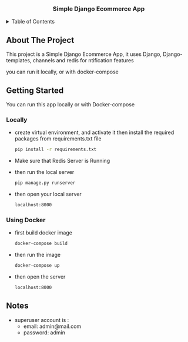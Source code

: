 
  <h3 align="center">Simple Django Ecommerce App</h3>




<!-- TABLE OF CONTENTS -->
<details>
  <summary>Table of Contents</summary>
  <ol>
    <li>
      <a href="#about-the-project">About The Project</a>
    </li>
    <li>
      <a href="#getting-started">Getting Started</a>
    </li>
    <li>
      <a href="#Notes">Notes</a>
    </li>
  </ol>
</details>



<!-- ABOUT THE PROJECT -->
## About The Project



This project is a Simple Django Ecommerce App, it uses Django, Django-templates, channels and redis for ntification features <br>

you can run it locally, or with docker-compose









<!-- GETTING STARTED -->
## Getting Started

You can run this app locally or with Docker-compose

### Locally


* create virtual environment, and activate it then install the required packages from requirements.txt file
  ```sh
  pip install -r requirements.txt
  ```
* Make sure that Redis Server is Running 

* then run the local server 
  ```sh
  pip manage.py runserver
  ```
 
* then open your local server
  ```sh
  localhost:8000
  ```



### Using Docker



* first build docker image
  ```sh
  docker-compose build
  ```

* then run the image
  ```sh
  docker-compose up
  ```
  
* then open the server
  ```sh
  localhost:8000
  ```

<!-- Notes -->
## Notes

<ul>
  <li>superuser account is :
    <ul>
      <li>email: admin@mail.com</li>
      <li>password: admin</li>
    </ul>
  </li>
</ul>